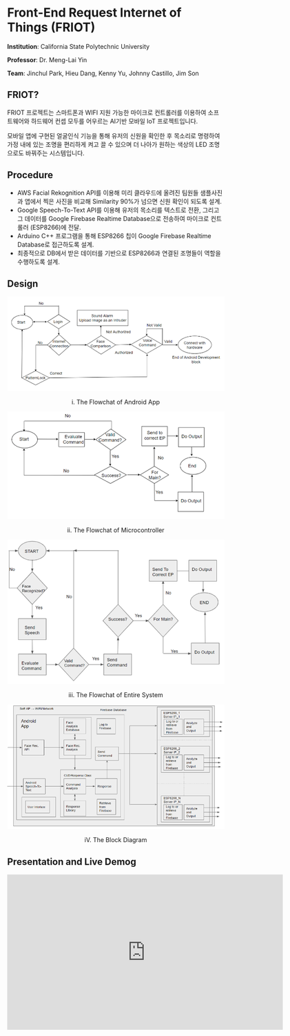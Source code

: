 # Front-End Request Internet of Things (FRIOT)

**Institution**: California State Polytechnic University

**Professor**: Dr. Meng-Lai Yin

**Team**: Jinchul Park, Hieu Dang, Kenny Yu, Johnny Castillo, Jim Son



## FRIOT? 

FRIOT 프로젝트는 스마트폰과 WIFI 지원 가능한 마이크로 컨트롤러를 이용하여 소프트웨어와 하드웨어 컨셉 모두를 어우르는 AI기반 모바일 IoT 프로젝트입니다. 

모바일 앱에 구현된 얼굴인식 기능을 통해 유저의 신원을 확인한 후 목소리로 명령하여 가정 내에 있는 조명을 편리하게 켜고 끌 수 있으며 더 나아가 원하는 색상의 LED 조명으로도 바꿔주는 시스템입니다. 



## Procedure

- AWS Facial Rekognition API를 이용해 미리 클라우드에 올려진 팀원들 샘플사진과 앱에서 찍은 사진을 비교해 Similarity 90%가 넘으면 신원 확인이 되도록 설계.
- Google Speech-To-Text API를 이용해 유저의 목소리를 텍스트로 전환, 그리고 그 데이터를 Google Firebase Realtime Database으로 전송하여 마이크로 컨트롤러 (ESP8266)에 전달.
- Arduino C++ 프로그램을 통해 ESP8266 칩이 Google Firebase Realtime Database로 접근하도록 설계.
- 최종적으로 DB에서 받은 데이터를 기반으로 ESP8266과 연결된 조명들이 역할을 수행하도록 설계.



## Design

![AndroidDesign](img/AndroidDesign.png)

<center>i. The Flowchat of Android App</center>



![MicrocontrollerDesign](img/MicrocontrollerDesign.png)

<center>ii. The Flowchat of Microcontroller</center>



![FlowChart](img/FlowChart.png)

<center>iii. The Flowchat of Entire System</center>



![BlockDiagram](img/BlockDiagram.png)

<center>iV. The Block Diagram</center>





## Presentation and Live Demog

<iframe width="640" height="360" src="https://youtu.be/7liAGbwGvts" frameborder="0" gesture="media" allowfullscreen="" </iframe>





## Technology

- **Languages**: Java, C++
- **Software**: Android Studio, Arduino C++, AWS Facial Rekognition API, Google Speech-To-Text API, Google Firebase Realtime Database
- **Hardware**: Smartphone, ESP8266

